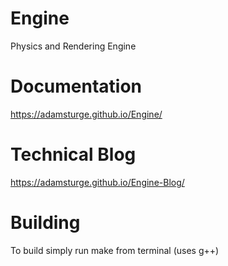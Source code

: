 # Engine
Physics and Rendering Engine

# Documentation 
https://adamsturge.github.io/Engine/

# Technical Blog
https://adamsturge.github.io/Engine-Blog/

# Building
To build simply run make from terminal (uses g++)



